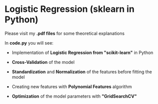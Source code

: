# Logistic Regression (sklearn in Python)
Please visit my **.pdf files** for some theoretical explanations

In **code.py** you will see:

- Implementation of **Logistic Regression from "scikit-learn"** in Python

- **Cross-Validation** of the model

- **Standardization** and **Normalization** of the features before fitting the model

- Creating new features with **Polynomial Features** algorithm

- **Optimization** of the model parameters with **"GridSearchCV"**
